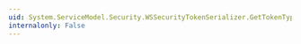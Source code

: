 ```yaml
---
uid: System.ServiceModel.Security.WSSecurityTokenSerializer.GetTokenTypeUri(System.Type)
internalonly: False
---
```

